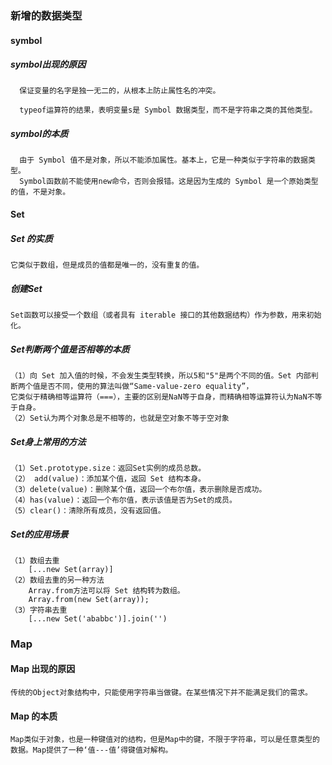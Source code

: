 ### 新增的数据类型
#### symbol

   ##### symbol出现的原因
      保证变量的名字是独一无二的，从根本上防止属性名的冲突。

      typeof运算符的结果，表明变量s是 Symbol 数据类型，而不是字符串之类的其他类型。
   ##### symbol的本质
      由于 Symbol 值不是对象，所以不能添加属性。基本上，它是一种类似于字符串的数据类型。
      Symbol函数前不能使用new命令，否则会报错。这是因为生成的 Symbol 是一个原始类型的值，不是对象。

      
#### Set
  ##### Set 的实质
    它类似于数组，但是成员的值都是唯一的，没有重复的值。
  ##### 创建Set
    Set函数可以接受一个数组（或者具有 iterable 接口的其他数据结构）作为参数，用来初始化。
  ##### Set判断两个值是否相等的本质
    （1）向 Set 加入值的时候，不会发生类型转换，所以5和"5"是两个不同的值。Set 内部判断两个值是否不同，使用的算法叫做“Same-value-zero equality”，
    它类似于精确相等运算符（===），主要的区别是NaN等于自身，而精确相等运算符认为NaN不等于自身。
    （2）Set认为两个对象总是不相等的，也就是空对象不等于空对象
  ##### Set身上常用的方法
    （1）Set.prototype.size：返回Set实例的成员总数。
    （2） add(value)：添加某个值，返回 Set 结构本身。
    （3）delete(value)：删除某个值，返回一个布尔值，表示删除是否成功。
    （4）has(value)：返回一个布尔值，表示该值是否为Set的成员。
    （5）clear()：清除所有成员，没有返回值。
  ##### Set的应用场景
    （1）数组去重
        [...new Set(array)]
    （2）数组去重的另一种方法
        Array.from方法可以将 Set 结构转为数组。
        Array.from(new Set(array));
    （3）字符串去重
        [...new Set('ababbc')].join('')
### Map
  #### Map 出现的原因
    传统的Object对象结构中，只能使用字符串当做键。在某些情况下并不能满足我们的需求。
  #### Map 的本质
    Map类似于对象，也是一种键值对的结构，但是Map中的键，不限于字符串，可以是任意类型的数据。Map提供了一种‘值---值’得键值对解构。